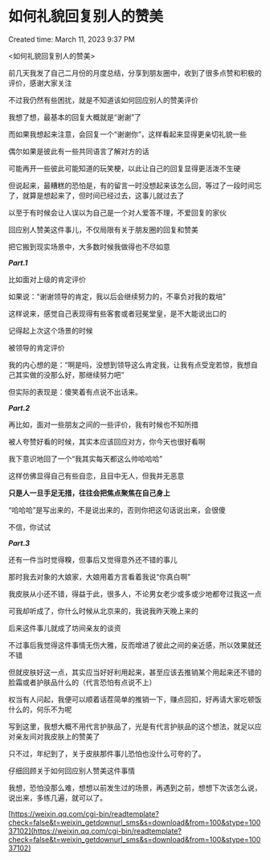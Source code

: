 # 如何礼貌回复别人的赞美

Created time: March 11, 2023 9:37 PM

<如何礼貌回复别人的赞美>

前几天我发了自己二月份的月度总结，分享到朋友圈中，收到了很多点赞和积极的评价，感谢大家关注

不过我仍然有些困扰，就是不知道该如何回应别人的赞美评价

我想了想，最基本的回复大概就是“谢谢”了

而如果我想起来注意，会回复一个“谢谢你”，这样看起来显得更亲切礼貌一些

偶尔如果是彼此有一些共同语言了解对方的话

可能再开一些彼此可能知道的玩笑梗，以此让自己的回复显得更活泼不生硬

但说起来，最糟糕的恐怕是，有的留言一时没想起来该怎么回，等过了一段时间忘了，就算是想起来了，但时间已经过去，这事儿就过去了

以至于有时候会让人误以为自己是一个对人爱答不理，不爱回复的家伙

回应别人赞美这件事儿，不仅局限有关于朋友圈的回复和赞美

把它搬到现实场景中，大多数时候我做得也不尽如意

***Part.1***

比如面对上级的肯定评价

如果说：“谢谢领导的肯定，我以后会继续努力的，不辜负对我的栽培”

这样说来，感觉自己表现得有些客套或者冠冕堂皇，是不大能说出口的

记得起上次这个场景的时候

被领导的肯定评价

我的内心想的是：“啊是吗，没想到领导这么肯定我，让我有点受宠若惊，我想自己其实做的没那么好，那继续努力吧”

但实际的表现是：傻笑着有点说不出话来。

***Part.2***

再比如，面对一些朋友之间的一些评价，我有时候也不知所措

被人夸赞好看的时候，其实本应该回应对方，你今天也很好看啊

我下意识地回了一个“我其实每天都这么帅哈哈哈”

这样仿佛显得自己有些自恋，且目中无人，但我并无恶意

**只是人一旦手足无措，往往会把焦点聚焦在自己身上**

“哈哈哈”是写出来的，不是说出来的，否则你把这句话说出来，会很傻

不信，你试试

***Part.3***

还有一件当时觉得糗，但事后又觉得意外还不错的事儿

那时我去对象的大娘家，大娘用着方言看着我说“你真白啊”

我皮肤从小还不错，得益于此，很多人，不论男女老少或多或少地都夸过我这一点

可我却听成了，你什么时候从北京来的，我说我昨天晚上来的

后来这件事儿就成了坊间亲友的谈资

不过事后我觉得这件事情无伤大雅，反而增进了彼此之间的亲近感，所以效果就还不错

但就皮肤好这一点，其实应当好好利用起来，甚至应该去推销某个用起来还不错的脸霜或者护肤品什么的（代言恐怕有点说不上）

权当有人问起，我便可以顺着话茬简单的推销一下，赚点回扣，好再请大家吃顿饭什么的，何乐不为呢

写到这里，我想大概不用代言护肤品了，光是有代言护肤品的这个想法，就足以应对亲友间对我皮肤上的赞美了

只不过，年纪到了，关于皮肤那件事儿恐怕也没什么可夸的了。

仔细回顾关于如何回应别人赞美这件事情

我想，恐怕没那么难，想想以前发生过的场景，再遇到之前，想想下次该怎么说，说出来，多练几遍，就可以了。

[https://weixin.qq.com/cgi-bin/readtemplate?check=false&t=weixin_getdownurl_sms&s=download&from=100&stype=10037102](https://weixin.qq.com/cgi-bin/readtemplate?check=false&t=weixin_getdownurl_sms&s=download&from=100&stype=10037102)